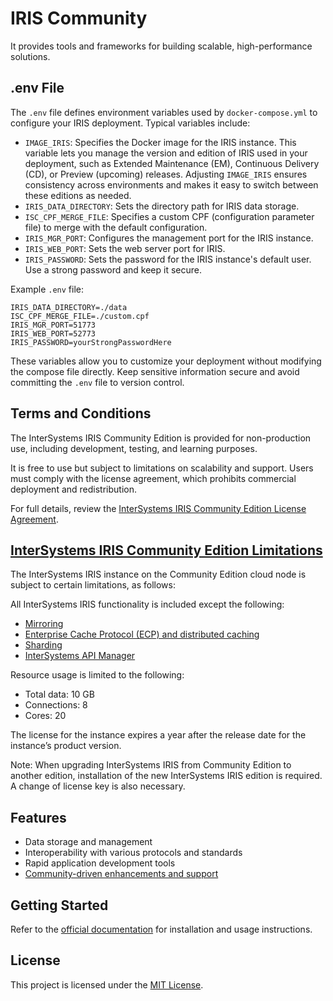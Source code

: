 # IRIS Community

It provides tools and frameworks for building scalable, high-performance solutions.

## .env File

The `.env` file defines environment variables used by `docker-compose.yml` to configure your IRIS deployment. Typical variables include:

- `IMAGE_IRIS`: Specifies the Docker image for the IRIS instance. This variable lets you manage the version and edition of IRIS used in your deployment, such as Extended Maintenance (EM), Continuous Delivery (CD), or Preview (upcoming) releases. Adjusting `IMAGE_IRIS` ensures consistency across environments and makes it easy to switch between these editions as needed.
- `IRIS_DATA_DIRECTORY`: Sets the directory path for IRIS data storage.
- `ISC_CPF_MERGE_FILE`: Specifies a custom CPF (configuration parameter file) to merge with the default configuration.
- `IRIS_MGR_PORT`: Configures the management port for the IRIS instance.
- `IRIS_WEB_PORT`: Sets the web server port for IRIS.
- `IRIS_PASSWORD`: Sets the password for the IRIS instance's default user. Use a strong password and keep it secure.

Example `.env` file:
```
IRIS_DATA_DIRECTORY=./data
ISC_CPF_MERGE_FILE=./custom.cpf
IRIS_MGR_PORT=51773
IRIS_WEB_PORT=52773
IRIS_PASSWORD=yourStrongPasswordHere
```

These variables allow you to customize your deployment without modifying the compose file directly. Keep sensitive information secure and avoid committing the `.env` file to version control.

## Terms and Conditions

The InterSystems IRIS Community Edition is provided for non-production use, including development, testing, and learning purposes. 

It is free to use but subject to limitations on scalability and support. Users must comply with the license agreement, which prohibits commercial deployment and redistribution. 

For full details, review the [InterSystems IRIS Community Edition License Agreement](https://download.intersystems.com/license/iris-community).

## [InterSystems IRIS Community Edition Limitations](https://docs.intersystems.com/iris20251/csp/docbook/DocBook.UI.Page.cls?KEY=ACLOUD#ACLOUD_limits)
The InterSystems IRIS instance on the Community Edition cloud node is subject to certain limitations, as follows:

All InterSystems IRIS functionality is included except the following:

+ [Mirroring](https://docs.intersystems.com/irislatest/csp/docbook/DocBook.UI.Page.cls?KEY=GHA_failover#GHA_failover_mirror)
+ [Enterprise Cache Protocol (ECP) and distributed caching](https://docs.intersystems.com/irislatest/csp/docbook/DocBook.UI.Page.cls?KEY=GSCALE_scalability#GSCALE_scalability_oview_horizontal_user)
+ [Sharding](https://docs.intersystems.com/iris20251/csp/docbook/DocBook.UI.Page.cls?KEY=GSCALE_scalability#GSCALE_scalability_oview_horizontal_data)
+ [InterSystems API Manager](https://docs.intersystems.com/components/csp/docbook/DocBook.UI.Page.cls?KEY=PAGE_apimgr)

Resource usage is limited to the following:

* Total data: 10 GB
* Connections: 8
* Cores: 20

The license for the instance expires a year after the release date for the instance’s product version.

Note:
When upgrading InterSystems IRIS from Community Edition to another edition, installation of the new InterSystems IRIS edition is required. A change of license key is also necessary.

## Features

- Data storage and management
- Interoperability with various protocols and standards
- Rapid application development tools
- [Community-driven enhancements and support](https://fr.community.intersystems.com/)

## Getting Started

Refer to the [official documentation](https://docs.intersystems.com/) for installation and usage instructions.

## License

This project is licensed under the [MIT License](LICENSE).
